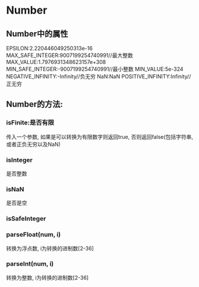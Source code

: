 # Number

## Number中的属性

EPSILON:2.220446049250313e-16
MAX_SAFE_INTEGER:9007199254740991//最大整数
MAX_VALUE:1.7976931348623157e+308
MIN_SAFE_INTEGER:-9007199254740991//最小整数
MIN_VALUE:5e-324
NEGATIVE_INFINITY:-Infinity//负无穷
NaN:NaN
POSITIVE_INFINITY:Infinity//正无穷

## Number的方法: 

### isFinite:是否有限

传入一个参数, 如果是可以转换为有限数字则返回true, 否则返回false(包括字符串, 或者正负无穷以及NaN)

### isInteger

是否整数

### isNaN

是否是空

### isSafeInteger

### parseFloat(num, i)

转换为浮点数, i为转换的进制数[2-36]

### parseInt(num, i)

转换为整数, i为转换的进制数[2-36]